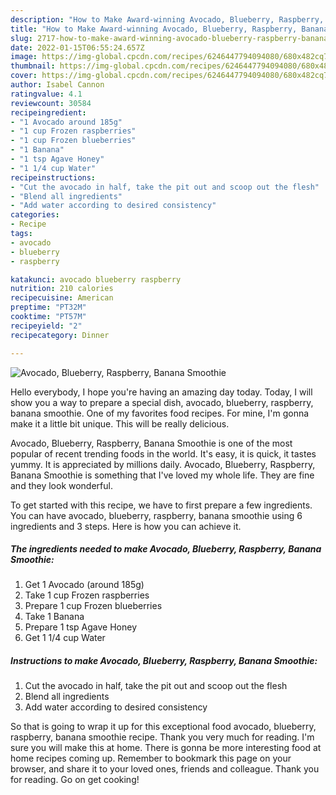 ```yaml
---
description: "How to Make Award-winning Avocado, Blueberry, Raspberry, Banana Smoothie"
title: "How to Make Award-winning Avocado, Blueberry, Raspberry, Banana Smoothie"
slug: 2717-how-to-make-award-winning-avocado-blueberry-raspberry-banana-smoothie
date: 2022-01-15T06:55:24.657Z
image: https://img-global.cpcdn.com/recipes/6246447794094080/680x482cq70/avocado-blueberry-raspberry-banana-smoothie-recipe-main-photo.jpg
thumbnail: https://img-global.cpcdn.com/recipes/6246447794094080/680x482cq70/avocado-blueberry-raspberry-banana-smoothie-recipe-main-photo.jpg
cover: https://img-global.cpcdn.com/recipes/6246447794094080/680x482cq70/avocado-blueberry-raspberry-banana-smoothie-recipe-main-photo.jpg
author: Isabel Cannon
ratingvalue: 4.1
reviewcount: 30584
recipeingredient:
- "1 Avocado around 185g"
- "1 cup Frozen raspberries"
- "1 cup Frozen blueberries"
- "1 Banana"
- "1 tsp Agave Honey"
- "1 1/4 cup Water"
recipeinstructions:
- "Cut the avocado in half, take the pit out and scoop out the flesh"
- "Blend all ingredients"
- "Add water according to desired consistency"
categories:
- Recipe
tags:
- avocado
- blueberry
- raspberry

katakunci: avocado blueberry raspberry 
nutrition: 210 calories
recipecuisine: American
preptime: "PT32M"
cooktime: "PT57M"
recipeyield: "2"
recipecategory: Dinner

---
```



![Avocado, Blueberry, Raspberry, Banana Smoothie](https://img-global.cpcdn.com/recipes/6246447794094080/680x482cq70/avocado-blueberry-raspberry-banana-smoothie-recipe-main-photo.jpg)

Hello everybody, I hope you're having an amazing day today. Today, I will show you a way to prepare a special dish, avocado, blueberry, raspberry, banana smoothie. One of my favorites food recipes. For mine, I'm gonna make it a little bit unique. This will be really delicious.



Avocado, Blueberry, Raspberry, Banana Smoothie is one of the most popular of recent trending foods in the world. It's easy, it is quick, it tastes yummy. It is appreciated by millions daily. Avocado, Blueberry, Raspberry, Banana Smoothie is something that I've loved my whole life. They are fine and they look wonderful.


To get started with this recipe, we have to first prepare a few ingredients. You can have avocado, blueberry, raspberry, banana smoothie using 6 ingredients and 3 steps. Here is how you can achieve it.

<!--inarticleads1-->

##### The ingredients needed to make Avocado, Blueberry, Raspberry, Banana Smoothie:

1. Get 1 Avocado (around 185g)
1. Take 1 cup Frozen raspberries
1. Prepare 1 cup Frozen blueberries
1. Take 1 Banana
1. Prepare 1 tsp Agave Honey
1. Get 1 1/4 cup Water




<!--inarticleads2-->

##### Instructions to make Avocado, Blueberry, Raspberry, Banana Smoothie:

1. Cut the avocado in half, take the pit out and scoop out the flesh
1. Blend all ingredients
1. Add water according to desired consistency




So that is going to wrap it up for this exceptional food avocado, blueberry, raspberry, banana smoothie recipe. Thank you very much for reading. I'm sure you will make this at home. There is gonna be more interesting food at home recipes coming up. Remember to bookmark this page on your browser, and share it to your loved ones, friends and colleague. Thank you for reading. Go on get cooking!
